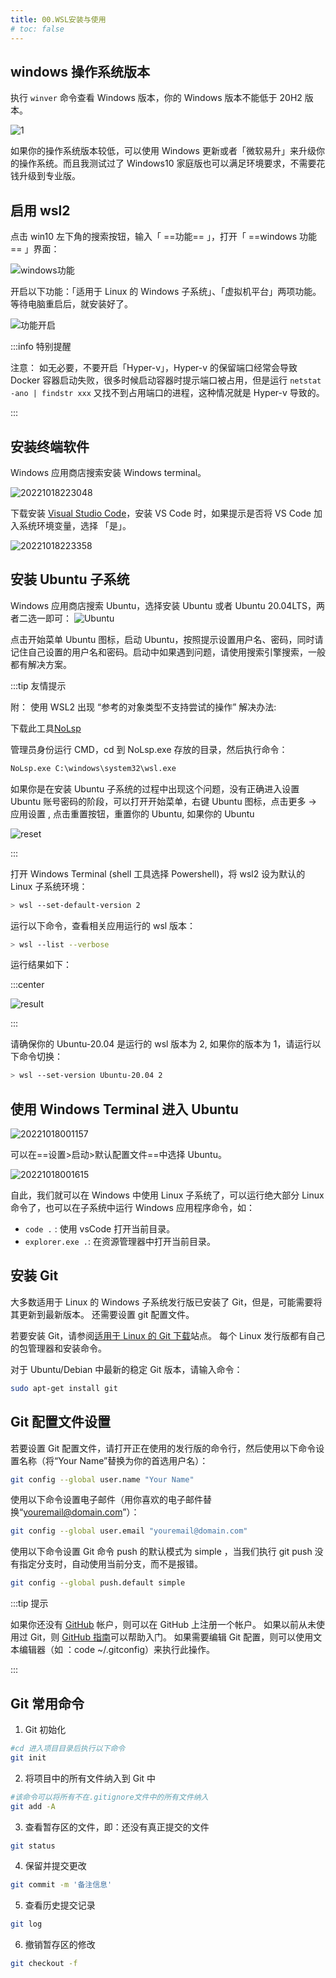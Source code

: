 ```yaml
---
title: 00.WSL安装与使用
# toc: false
---
```


## windows 操作系统版本

执行 ``winver`` 命令查看 Windows 版本，你的 Windows 版本不能低于 20H2 版本。

![1](http://cdn.bestuid.com/img/202210170306908.png)

如果你的操作系统版本较低，可以使用 Windows 更新或者「微软易升」来升级你的操作系统。而且我测试过了 Windows10 家庭版也可以满足环境要求，不需要花钱升级到专业版。

## 启用 wsl2

点击 win10 左下角的搜索按钮，输入「 ==功能== 」，打开「 ==windows 功能== 」界面：

![windows功能](http://cdn.bestuid.com/img/windows功能.png)

开启以下功能：「适用于 Linux 的 Windows 子系统」、「虚拟机平台」两项功能。等待电脑重启后，就安装好了。

![功能开启](http://cdn.bestuid.com/img/功能开启.png)

:::info 特别提醒

注意： 如无必要，不要开启「Hyper-v」，Hyper-v 的保留端口经常会导致 Docker 容器启动失败，很多时候启动容器时提示端口被占用，但是运行 `netstat -ano | findstr xxx` 又找不到占用端口的进程，这种情况就是 Hyper-v 导致的。

:::

## 安装终端软件

Windows 应用商店搜索安装 Windows terminal。

![20221018223048](http://cdn.bestuid.com/img/20221018223048.png)

下载安装 [Visual Studio Code](https://code.visualstudio.com/Download)，安装 VS Code 时，如果提示是否将 VS Code 加入系统环境变量，选择 「是」。

![20221018223358](http://cdn.bestuid.com/img/20221018223358.png)

## 安装 Ubuntu 子系统

Windows 应用商店搜索 Ubuntu，选择安装 Ubuntu 或者 Ubuntu 20.04LTS，两者二选一即可：
![Ubuntu](http://cdn.bestuid.com/img/Ubuntu.png)

点击开始菜单 Ubuntu 图标，启动 Ubuntu，按照提示设置用户名、密码，同时请记住自己设置的用户名和密码。启动中如果遇到问题，请使用搜索引擎搜索，一般都有解决方案。

:::tip 友情提示

附： 使用 WSL2 出现 “参考的对象类型不支持尝试的操作” 解决办法:

下载此工具[NoLsp](http://file2.happyjava.cn/NoLsp.exe)

管理员身份运行 CMD，cd 到 NoLsp.exe 存放的目录，然后执行命令：

```cmd
NoLsp.exe C:\windows\system32\wsl.exe
```

如果你是在安装 Ubuntu 子系统的过程中出现这个问题，没有正确进入设置 Ubuntu 账号密码的阶段，可以打开开始菜单，右键 Ubuntu 图标，点击更多 -> 应用设置 , 点击重置按钮，重置你的 Ubuntu, 如果你的 Ubuntu

![reset](http://cdn.bestuid.com/img/reset.png)

:::

打开 Windows Terminal (shell 工具选择 Powershell)，将 wsl2 设为默认的 Linux 子系统环境：

```bash
> wsl --set-default-version 2
```

运行以下命令，查看相关应用运行的 wsl 版本：

```bash
> wsl --list --verbose
```

运行结果如下：

:::center

![result](http://cdn.bestuid.com/img/result.png)

:::

请确保你的 Ubuntu-20.04 是运行的 wsl 版本为 2, 如果你的版本为 1，请运行以下命令切换：

```bash
> wsl --set-version Ubuntu-20.04 2
```

## 使用 Windows Terminal 进入 Ubuntu

![20221018001157](http://cdn.bestuid.com/img/20221018001157.png)

可以在==设置>启动>默认配置文件==中选择 Ubuntu。

![20221018001615](http://cdn.bestuid.com/img/20221018001615.png)

自此，我们就可以在 Windows 中使用 Linux 子系统了，可以运行绝大部分 Linux 命令了，也可以在子系统中运行 Windows 应用程序命令，如：

- `code .` : 使用 vsCode 打开当前目录。
- `explorer.exe .`: 在资源管理器中打开当前目录。

## 安装 Git

大多数适用于 Linux 的 Windows 子系统发行版已安装了 Git，但是，可能需要将其更新到最新版本。 还需要设置 git 配置文件。

若要安装 Git，请参阅[适用于 Linux 的 Git 下载](https://git-scm.com/download/linux)站点。 每个 Linux 发行版都有自己的包管理器和安装命令。

对于 Ubuntu/Debian 中最新的稳定 Git 版本，请输入命令：

```Bash
sudo apt-get install git
```

## Git 配置文件设置

若要设置 Git 配置文件，请打开正在使用的发行版的命令行，然后使用以下命令设置名称（将“Your Name”替换为你的首选用户名）：

```Bash
git config --global user.name "Your Name"
```

使用以下命令设置电子邮件（用你喜欢的电子邮件替换“youremail@domain.com”）：

```Bash
git config --global user.email "youremail@domain.com"
```

使用以下命令设置 Git 命令 push 的默认模式为  simple  ，当我们执行  git push  没有指定分支时，自动使用当前分支，而不是报错。

```Bash
git config --global push.default simple
```

:::tip 提示

如果你还没有 [GitHub](https://www.github.com) 帐户，则可以在 GitHub 上注册一个帐户。 如果以前从未使用过 Git，则 [GitHub 指南](https://docs.github.com/cn)可以帮助入门。 如果需要编辑 Git 配置，则可以使用文本编辑器（如 ：code ~/.gitconfig）来执行此操作。

:::

## Git 常用命令

1. Git 初始化

```Bash
#cd 进入项目目录后执行以下命令
git init
```

2. 将项目中的所有文件纳入到 Git 中

```Bash
#该命令可以将所有不在.gitignore文件中的所有文件纳入
git add -A
```

3. 查看暂存区的文件，即：还没有真正提交的文件

```Bash
git status
```

4. 保留并提交更改

```Bash
git commit -m '备注信息'
```

5. 查看历史提交记录

```Bash
git log
```

6. 撤销暂存区的修改

```Bash
git checkout -f
```
